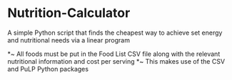 # Nutrition-Calculator
A simple Python script that finds the cheapest way to achieve set energy and nutritional needs via a linear program

*~ All foods must be put in the Food List CSV file along with the relevant nutritional information and cost per serving
*~ This makes use of the CSV and PuLP Python packages 
